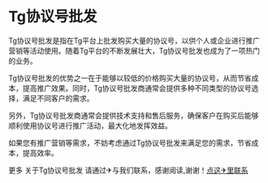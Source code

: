 # Tg协议号批发

Tg协议号批发是指在Tg平台上批发购买大量的协议号，以供个人或企业进行推广营销等活动使用。随着Tg平台的不断发展壮大，Tg协议号批发也成为了一项热门的业务。

Tg协议号批发的优势之一在于能够以较低的价格购买大量的协议号，从而节省成本，提高推广效果。同时，Tg协议号批发商通常会提供多种不同类型的协议号选择，满足不同客户的需求。

另外，Tg协议号批发商通常会提供技术支持和售后服务，确保客户在购买后能够顺利使用协议号进行推广活动，最大化地发挥效益。

如果您有推广营销等需求，不妨考虑通过Tg协议号批发来满足您的需求，节省成本，提高效率。

更多 关于Tg协议号批发 请通过✈与我们联系，感谢阅读,谢谢！[点这✈里联系](https://ww.k02.cc)